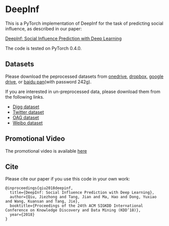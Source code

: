 # DeepInf

This is a PyTorch implementation of DeepInf for the task of predicting social influence, as described in our paper:

[DeepInf: Social Influence Prediction with Deep Learning](https://arxiv.org/abs/1807.05560)


The code is tested on PyTorch 0.4.0.

## Datasets
Please download the peprocessed datasets from [onedrive](https://1drv.ms/f/s!An4lcD8a80_7gzdLaanNUThTWwmy), [dropbox](https://www.dropbox.com/s/y1iokawi33mn87y/DeepInf.tar.gz?dl=0), [google drive](https://drive.google.com/open?id=1qBIVdwkKcnOGZnXHcIizzW4_bUekRgC6),
or [baidu pan]( https://pan.baidu.com/s/1YX3cHYaK_7UuX4qEnqgo9w)(with password 242g).

If you are interested in un-preprocessed data, please download them from the following links.

* [Digg dataset](https://www.isi.edu/~lerman/downloads/digg2009.html)
* [Twitter dataset](https://snap.stanford.edu/data/higgs-twitter.html)
* [OAG dataset](https://www.openacademic.ai/oag/)
* [Weibo dataset](https://www.aminer.cn/influencelocality)

## Promotional Video

The promotional video is available [here](https://www.dropbox.com/s/hesbb7bdi3shp0i/deepinf.mp4?dl=0)


## Cite

Please cite our paper if you use this code in your own work:

```
@inproceedings{qiu2018deepinf,
  title={DeepInf: Social Influence Prediction with Deep Learning},
  author={Qiu, Jiezhong and Tang, Jian and Ma, Hao and Dong, Yuxiao and Wang, Kuansan and Tang, Jie},
  booktitle={Proceedings of the 24th ACM SIGKDD International Conference on Knowledge Discovery and Data Mining (KDD’18)},
  year={2018}
}
```


